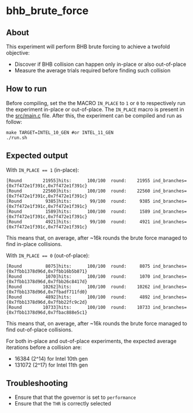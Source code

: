 # bhb\_brute\_force

## About

This experiment will perform BHB brute forcing to achieve a twofold objective:

* Discover if BHB collision can happen only in-place or also out-of-place
* Measure the average trials required before finding such collision

## How to run

Before compiling, set the the MACRO `IN_PLACE` to `1` or `0` to respectively run the experiment in-place or out-of-place.
The `IN_PLACE` macro is present in the [src/main.c](src/main.c) file.
After this, the experiment can be compiled and run as follow:

```
make TARGET=INTEL_10_GEN #or INTEL_11_GEN
./run.sh
```

## Expected output

With `IN_PLACE == 1` (in-place):

```
[Round        21955]hits:      100/100  round:    21955 ind_branches={0x7f472e1f391c,0x7f472e1f391c}
[Round        22560]hits:      100/100  round:    22560 ind_branches={0x7f472e1f391c,0x7f472e1f391c}
[Round         9385]hits:       99/100  round:     9385 ind_branches={0x7f472e1f391c,0x7f472e1f391c}
[Round         1589]hits:      100/100  round:     1589 ind_branches={0x7f472e1f391c,0x7f472e1f391c}
[Round         4921]hits:       99/100  round:     4921 ind_branches={0x7f472e1f391c,0x7f472e1f391c}
```
This means that, on average, after ~16k rounds the brute force managed to find in-place collisions.

With `IN_PLACE == 0` (out-of-place): 

```
[Round         8075]hits:      100/100  round:     8075 ind_branches={0x7fbb1378d96d,0x7fbb16b5b871}
[Round         1070]hits:      100/100  round:     1070 ind_branches={0x7fbb1378d96d,0x7fbb26c8417d}
[Round        10262]hits:      100/100  round:    10262 ind_branches={0x7fbb1378d96d,0x7fbadf711fd0}
[Round         4892]hits:      100/100  round:     4892 ind_branches={0x7fbb1378d96d,0x7fbb22fc9c2d}
[Round        10733]hits:      100/100  round:    10733 ind_branches={0x7fbb1378d96d,0x7fbac888e5c1}
```
This means that, on average, after ~16k rounds the brute force managed to find out-of-place collisions.

For both in-place and out-of-place experiments, the expected average iterations before a collision are:

* 16384 (2^14) for Intel 10th gen
* 131072 (2^17) for Intel 11th gen

## Troubleshooting

* Ensure that that the governor is set to `performance`
* Ensure that the `THR` is correctly selected
